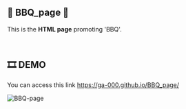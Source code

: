 ## 💬 BBQ_page 💬
This is the **HTML page** promoting 'BBQ'.

<br/>

## 🎞 DEMO
You can access this link <https://ga-000.github.io/BBQ_page/>

![BBQ-page](https://github.com/Ga-000/BBQ_page/assets/134590236/20ab6697-5789-44f9-98e3-48d50c919d2a)
